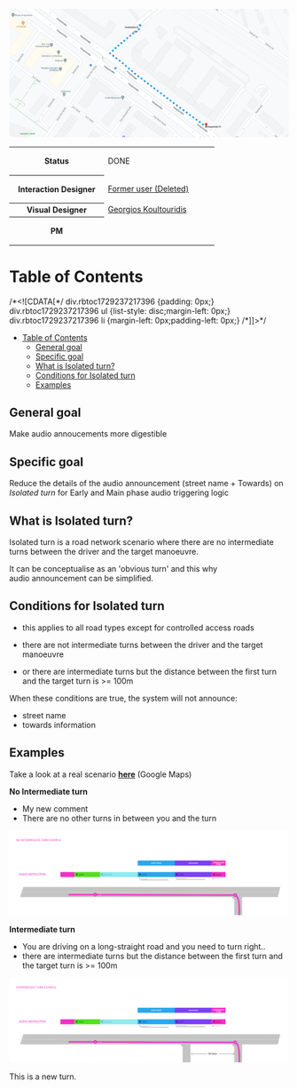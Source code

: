 ![](images/157696057.png)

<table class="wrapped confluenceTable"><colgroup><col style="width: 171.0px;"></colgroup><colgroup><col style="width: 199.0px;"></colgroup><tbody><tr><th class="highlight-grey confluenceTh" colspan="1" data-highlight-colour="grey">Status</th><td colspan="1" class="confluenceTd"><div class="content-wrapper"><p><span class="status-macro aui-lozenge aui-lozenge-success">DONE</span></p></div></td></tr><tr><th colspan="1" class="confluenceTh"><strong>Interaction Designer</strong></th><td colspan="1" class="confluenceTd"><div class="content-wrapper"><p><a class="confluence-userlink user-mention" data-account-id="712020:73555e9b-dcfa-442b-80ec-98ad0ea3d941" href="https://tomtom.atlassian.net/wiki/people/712020:73555e9b-dcfa-442b-80ec-98ad0ea3d941?ref=confluence" target="_blank" data-base-url="https://tomtom.atlassian.net/wiki">Former user (Deleted)</a> </p></div></td></tr><tr><th colspan="1" class="confluenceTh"><strong>Visual Designer</strong></th><td colspan="1" class="confluenceTd"><div class="content-wrapper"><a class="confluence-userlink user-mention" data-account-id="5be2fd44649a737c2342afbe" href="https://tomtom.atlassian.net/wiki/people/5be2fd44649a737c2342afbe?ref=confluence" target="_blank" data-linked-resource-id="22090465" data-linked-resource-version="1" data-linked-resource-type="userinfo" data-base-url="https://tomtom.atlassian.net/wiki">Georgios Koultouridis</a></div></td></tr><tr><th colspan="1" class="confluenceTh">PM</th><td colspan="1" class="confluenceTd"><div class="content-wrapper"><p><br></p></div></td></tr></tbody></table>

Table of Contents
=================

/\*<!\[CDATA\[\*/ div.rbtoc1729237217396 {padding: 0px;} div.rbtoc1729237217396 ul {list-style: disc;margin-left: 0px;} div.rbtoc1729237217396 li {margin-left: 0px;padding-left: 0px;} /\*\]\]>\*/

* [Table of Contents](#Isolatedturn-TableofContents)
    * [General goal](#Isolatedturn-Generalgoal)
    * [Specific goal](#Isolatedturn-Specificgoal)
    * [What is Isolated turn?](#Isolatedturn-WhatisIsolatedturn?)
    * [Conditions for Isolated turn](#Isolatedturn-ConditionsforIsolatedturn)
    * [Examples](#Isolatedturn-Examples)

**General goal**
----------------

Make audio annoucements more digestible

**Specific goal**
-----------------

Reduce the details of the audio announcement (street name + Towards) on _Isolated turn_ for Early and Main phase audio triggering logic

**What is Isolated turn?**
--------------------------

Isolated turn is a road network scenario where there are no intermediate turns between the driver and the target manoeuvre.

It can be conceptualise as an 'obvious turn' and this why audio announcement can be simplified.

**Conditions for Isolated turn**
--------------------------------

* this applies to all road types except for controlled access roads

* there are not intermediate turns between the driver and the target manoeuvre

* or there are intermediate turns but the distance between the first turn and the target turn is >= 100m

When these conditions are true, the system will not announce:

* street name
* towards information 

**Examples**
------------

Take a look at a real scenario **[here](https://www.google.de/maps/dir/52.4995286,13.4814377/52.4981261,13.4830352/@52.4988863,13.4822696,18.71z/data=!4m9!4m8!1m5!3m4!1m2!1d13.4813768!2d52.4994665!3s0x47a84ee6780e9325:0x980c4cbc8700444e!1m0!3e2)** (Google Maps)

**No Intermediate turn**

* My new comment
* There are no other turns in between you and the turn

![](images/157696059.png)

**Intermediate turn**

* You are driving on a long-straight road and you need to turn right..
* there are intermediate turns but the distance between the first turn and the target turn is >= 100m

![](images/157696062.png)

This is a new turn.
